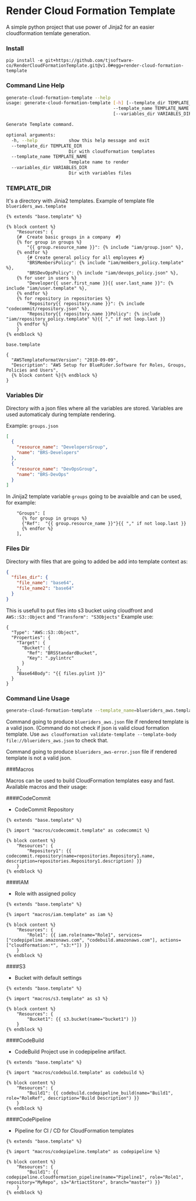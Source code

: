 # Render Cloud Formation Template

A simple python project that use power of Jinja2 for an easier cloudformation temlate generation.

### Install

`pip install -e git+https://github.com/tjsoftware-co/RenderCloudFormationTemplate.git@v1.0#egg=render-cloud-formation-template`
### Command Line Help

```bash
generate-cloud-formation-template --help
usage: generate-cloud-formation-template [-h] [--template_dir TEMPLATE_DIR]
                                         --template_name TEMPLATE_NAME
                                         [--variables_dir VARIABLES_DIR]

Generate Template command.

optional arguments:
  -h, --help            show this help message and exit
  --template_dir TEMPLATE_DIR
                        Dir with cloudformation templates
  --template_name TEMPLATE_NAME
                        Template name to render
  --variables_dir VARIABLES_DIR
                        Dir with variables files
```

### TEMPLATE_DIR
It's a directory with Jinia2 templates. Example of template file
`blueriders_aws.template`
```jinja2
{% extends "base.template" %}

{% block content %}
    "Resources": {
    {#  Create basic groups in a company  #}
    {% for group in groups %}
        "{{ group.resource_name }}": {% include "iam/group.json" %},
    {% endfor %}
        {# Create general policy for all employees #}
        "BRSMembersPolicy": {% include "iam/members_policy.template" %},
        "BRSDevOpsPolicy": {% include "iam/devops_policy.json" %},
    {% for user in users %}
        "Developer{{ user.first_name }}{{ user.last_name }}": {% include "iam/user.template" %},
    {% endfor %}
    {% for repository in repositories %}
        "Repository{{ repository.name }}": {% include "codecommit/repository.json" %},
        "Repository{{ repository.name }}Policy": {% include "iam/repository_policy.template" %}{{ "," if not loop.last }}
    {% endfor %}
    }
{% endblock %}
```

`base.template`
```jinja2
{
  "AWSTemplateFormatVersion": "2010-09-09",
  "Description": "AWS Setup for BlueRider.Software for Roles, Groups, Policies and Users",
  {% block content %}{% endblock %}
}
```

### Variables Dir
Directory with a json files where all the variables are stored. Variables are used automaticaly during
template rendering. 

Example: `groups.json`
```json
[
  {
    "resource_name": "DevelopersGroup",
    "name": "BRS-Developers"
  },
  {
    "resource_name": "DevOpsGroup",
    "name": "BRS-DevOps"
  }
]
```
In Jinija2 template variable `groups` going to be avaialble and can be used, for example:
```jinja2
    "Groups": [
      {% for group in groups %}
      {"Ref":  "{{ group.resource_name }}"}{{ "," if not loop.last }}
      {% endfor %}
    ],
```

### Files Dir
Directory with files that are going to added be add into template context as:
```json
{
  "files_dir": {
    "file_name": "base64",
    "file_name2": "base64"
  }
}
```
This is usefull to put files into s3 bucket using cloudfront and `AWS::S3::Object` and `"Transform": "S3Objects"`
Example use:
```jinja2
{
  "Type": "AWS::S3::Object",
  "Properties": {
    "Target": {
      "Bucket": {
        "Ref": "BRSStandardBucket",
        "Key": ".pylintrc"
      }
    },
    "Base64Body": "{{ files.pylint }}"
  }
}
```


### Command Line Usage

```bash
generate-cloud-formation-template --template_name=blueriders_aws.template
```

Command going to produce `blueriders_aws.json` file if rendered template is a valid json. 
(Command do not check if json is valid cloud formation template. 
Use `aws cloudformation validate-template --template-body file://blueriders_aws.json` to check that. 

Command going to produce `blueriders_aws-error.json` file if rendered template is not a valid json.


###Macros

Macros can be used to build CloudFormation templates easy and fast.
Available macros and their usage:

####CodeCommit

* CodeCommit Repository

```jinja2
{% extends "base.template" %}

{% import "macros/codecommit.template" as codecommit %}

{% block content %}
    "Resources": {
        "Repository1": {{ codecommit.repository(name=repositories.Repository1.name, description=repositories.Repository1.description) }}
    }
{% endblock %}
```

####IAM

* Role with assigned policy

```jinja2
{% extends "base.template" %}

{% import "macros/iam.template" as iam %}

{% block content %}
    "Resources": {
        "Role1": {{ iam.role(name="Role1", services=["codepipeline.amazonaws.com", "codebuild.amazonaws.com"], actions=["cloudformation:*", "s3:*"]) }}
    }
{% endblock %}
```

####S3

* Bucket with default settings

```jinja2
{% extends "base.template" %}

{% import "macros/s3.template" as s3 %}

{% block content %}
    "Resources": {
        "Bucket1": {{ s3.bucket(name="bucket1") }}
    }
{% endblock %}
```

####CodeBuild

* CodeBuild Project use in codepipeline artifact.
```jinja2
{% extends "base.template" %}

{% import "macros/codebuild.template" as codebuild %}

{% block content %}
    "Resources": {
        "Build1": {{ codebuild.codepipeline_build(name="Build1", role="RoleRef", description="Build Description") }}
    }
{% endblock %}
```

####CodePipeline

* Pipeline for CI / CD for CloudFormation templates
```jinja2
{% extends "base.template" %}

{% import "macros/codepipeline.template" as codepipeline %}

{% block content %}
    "Resources": {
        "Build1": {{ codepipeline.cloudformation_pipeline(name="Pipeline1", role="Role1", repository="MyRepo", s3="ArtiactStore", branch="master") }}
    }
{% endblock %}
``` 